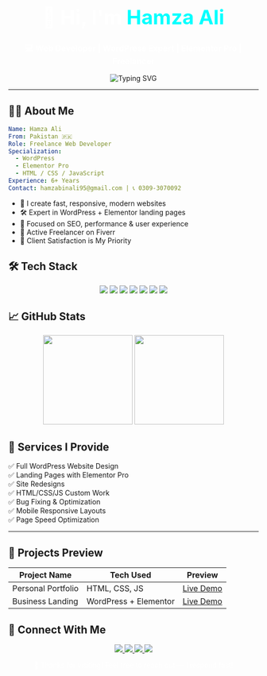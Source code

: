 <!-- 🌑 Fullscreen Stylish Dark-Themed GitHub Profile README for Hamza Ali -->

<h1 align="center" style="color:white; font-size: 40px;">👋 Hi, I'm <span style="color:#00FFFF;">Hamza Ali</span></h1>
<h3 align="center" style="color:white;">💻 Web Developer | WordPress Expert | Elementor Pro | Freelancer</h3>

<p align="center">
  <img src="https://readme-typing-svg.demolab.com?font=Fira+Code&weight=600&pause=1000&color=36BCF7&center=true&vCenter=true&width=500&lines=Transforming+Ideas+into+Digital+Experiences;Frontend+Web+Developer+%7C+WordPress+Specialist;Let's+Build+Your+Next+Website!" alt="Typing SVG" />
</p>

---

## 🧑‍💻 About Me

```yaml
Name: Hamza Ali
From: Pakistan 🇵🇰
Role: Freelance Web Developer
Specialization:
  - WordPress
  - Elementor Pro
  - HTML / CSS / JavaScript
Experience: 6+ Years
Contact: hamzabinali95@gmail.com | 📞 0309-3070092
```

- 🎯 I create fast, responsive, modern websites  
- 🛠️ Expert in WordPress + Elementor landing pages  
- 🚀 Focused on SEO, performance & user experience  
- 💼 Active Freelancer on Fiverr  
- 🌟 Client Satisfaction is My Priority  


## 🛠️ Tech Stack

<p align="center">
  <img src="https://img.shields.io/badge/HTML5-E34F26?style=for-the-badge&logo=html5&logoColor=white" />
  <img src="https://img.shields.io/badge/CSS3-1572B6?style=for-the-badge&logo=css3&logoColor=white" />
  <img src="https://img.shields.io/badge/JavaScript-F7DF1E?style=for-the-badge&logo=javascript&logoColor=black" />
  <img src="https://img.shields.io/badge/WordPress-21759B?style=for-the-badge&logo=wordpress&logoColor=white" />
  <img src="https://img.shields.io/badge/Elementor-92003B?style=for-the-badge&logo=elementor&logoColor=white" />
  <img src="https://img.shields.io/badge/Canva-00C4CC?style=for-the-badge&logo=canva&logoColor=white" />
  <img src="https://img.shields.io/badge/Figma-F24E1E?style=for-the-badge&logo=figma&logoColor=white" />
</p>


## 📈 GitHub Stats

<p align="center">
  <img src="https://github-readme-stats.vercel.app/api?username=hamzabinali95&show_icons=true&theme=tokyonight&hide_border=true" height="180px"/>
  <img src="https://github-readme-stats.vercel.app/api/top-langs/?username=hamzabinali95&layout=compact&theme=tokyonight&hide_border=true" height="180px"/>
</p>


## 💼 Services I Provide

✅ Full WordPress Website Design  
✅ Landing Pages with Elementor Pro  
✅ Site Redesigns  
✅ HTML/CSS/JS Custom Work  
✅ Bug Fixing & Optimization  
✅ Mobile Responsive Layouts  
✅ Page Speed Optimization  

---

## 🧩 Projects Preview

| Project Name        | Tech Used               | Preview         |
|---------------------|-------------------------|------------------|
| Personal Portfolio  | HTML, CSS, JS           | [Live Demo](https://www.deleuxedesign.com/index.html)|
| Business Landing    | WordPress + Elementor   | [Live Demo](https://seoignite.com/)|


## 🔗 Connect With Me

<p align="center">
  <a href="https://pk.linkedin.com/in/hamza-ali-0b56bb215" target="_blank">
    <img src="https://img.shields.io/badge/LinkedIn-%230077B5.svg?style=for-the-badge&logo=linkedin&logoColor=white" />
  </a>
  <a href="mailto:hamzabinali95@gmail.com">
    <img src="https://img.shields.io/badge/Gmail-D14836?style=for-the-badge&logo=gmail&logoColor=white" />
  </a>
  <a href="https://www.fiverr.com/azlan_webdeve">
    <img src="https://img.shields.io/badge/Fiverr-1DBF73?style=for-the-badge&logo=fiverr&logoColor=white" />
  </a>
  <a href="https://wa.me/923093070092">
    <img src="https://img.shields.io/badge/WhatsApp-25D366?style=for-the-badge&logo=whatsapp&logoColor=white" />
  </a>
</p>


<p align="center" style="color:white;">
  🖤 Thanks for visiting! Feel free to reach out — I respond fast!
</p>
